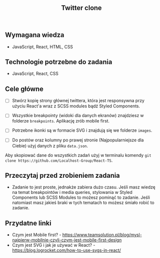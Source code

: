 <h2 align="center">Twitter clone</h2>

<br>

## Wymagana wiedza

- JavaScript, React, HTML, CSS

## Technologie potrzebne do zadania

- JavaScript, React, CSS

## Cele główne

- [ ] Stwórz kopię strony głównej twittera, która jest responsywna przy użyciu React'a wraz z SCSS modules bądź Styled Components.

- [ ] Wszystkie breakpointy (widoki dla danych ekranów) znajdziesz w folderze `breakpoints`. Aplikację zrób mobile first.

- [ ] Potrzebne ikonki są w formacie SVG i znajdują się we folderze `images`.

- [ ] Do postów oraz kolumny po prawej stronie (Najpopularniejsze dla Ciebie) użyj danych z pliku `data.json`.

Aby skopiować dane do wszystkich zadań użyj w terminalu komendy `git clone https://github.com/Localhost-Group/React-TS`.

## Przeczytaj przed zrobieniem zadania

- Zadanie to jest proste, jednakże zabiera dużo czasu. Jeśli masz wiedzę na temat breakpointów i media queries, stylowania w Styled Components lub SCSS Modules to możesz pominąć to zadanie. Jeśli natomiast masz jakieś braki w tych tematach to możesz śmiało robić to zadanie.

## Przydatne linki

- Czym jest Mobile first? - https://www.teamsolution.pl/blog/mysl-najpierw-mobilnie-czyli-czym-jest-mobile-first-design
- Czym jest SVG i jak je używać w React? - https://blog.logrocket.com/how-to-use-svgs-in-react/
